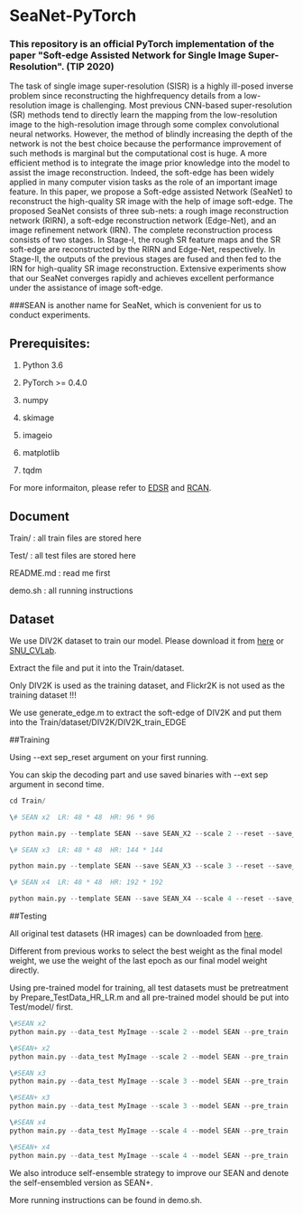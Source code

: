 # SeaNet-PyTorch
### This repository is an official PyTorch implementation of the paper "Soft-edge Assisted Network for Single Image Super-Resolution". (TIP 2020)

The task of single image super-resolution (SISR) is a highly ill-posed inverse problem since reconstructing the highfrequency details from a low-resolution image is challenging. Most previous CNN-based super-resolution (SR) methods tend to directly learn the mapping from the low-resolution image to the high-resolution image through some complex convolutional neural networks. However, the method of blindly increasing the depth of the network is not the best choice because the performance improvement of such methods is marginal but the computational cost is huge. A more efficient method is to integrate the image prior knowledge into the model to assist the image reconstruction. Indeed, the soft-edge has been widely applied in many computer vision tasks as the role of an important
image feature. In this paper, we propose a Soft-edge assisted Network (SeaNet) to reconstruct the high-quality SR image with the help of image soft-edge. The proposed SeaNet consists of three sub-nets: a rough image reconstruction network (RIRN), a soft-edge reconstruction network (Edge-Net), and an image refinement network (IRN). The complete reconstruction process consists of two stages. In Stage-I, the rough SR feature maps and the SR soft-edge are reconstructed by the RIRN and Edge-Net, respectively. In Stage-II, the outputs of the previous stages are fused and then fed to the IRN for high-quality SR image reconstruction. Extensive experiments show that our SeaNet converges rapidly and achieves excellent performance under the assistance of image soft-edge. 

###SEAN is another name for SeaNet, which is convenient for us to conduct experiments.

## Prerequisites:

1. Python 3.6

2. PyTorch >= 0.4.0

3. numpy

4. skimage

5. imageio

6. matplotlib

7. tqdm

For more informaiton, please refer to <a href="https://github.com/thstkdgus35/EDSR-PyTorch">EDSR</a> and <a href="https://github.com/yulunzhang/RCAN">RCAN</a>.

## Document

Train/             : all train files are stored here

Test/              : all test files are stored here

README.md : read me first

demo.sh        : all running instructions



## Dataset

We use DIV2K dataset to train our model. Please download it from <a href="https://data.vision.ee.ethz.ch/cvl/DIV2K/">here</a>  or  <a href="https://cv.snu.ac.kr/research/EDSR/DIV2K.tar">SNU_CVLab</a>.

Extract the file and put it into the Train/dataset.

Only DIV2K is used as the training dataset, and Flickr2K is not used as the training dataset !!!

We use generate_edge.m to extract the soft-edge of DIV2K and put them into the Train/dataset/DIV2K/DIV2K_train_EDGE

##Training

Using --ext sep_reset argument on your first running. 

You can skip the decoding part and use saved binaries with --ext sep argument in second time.

```python
cd Train/

\# SEAN x2  LR: 48 * 48  HR: 96 * 96

python main.py --template SEAN --save SEAN_X2 --scale 2 --reset --save_results --patch_size 64 --ext sep_reset

\# SEAN x3  LR: 48 * 48  HR: 144 * 144

python main.py --template SEAN --save SEAN_X3 --scale 3 --reset --save_results --patch_size 96 --ext sep_reset

\# SEAN x4  LR: 48 * 48  HR: 192 * 192

python main.py --template SEAN --save SEAN_X4 --scale 4 --reset --save_results --patch_size 128 --ext sep_reset
```

##Testing

All original test datasets (HR images) can be downloaded from <a href="https://www.jianguoyun.com/p/DaSU0L4Q19ySBxi_qJAB">here</a>.

Different from previous works to select the best weight as the final model weight, we use the weight of the last epoch as our final model weight directly.

Using pre-trained model for training, all test datasets must be pretreatment by  Prepare_TestData_HR_LR.m and all pre-trained model should be put into Test/model/ first.

```python
\#SEAN x2
python main.py --data_test MyImage --scale 2 --model SEAN --pre_train ../model/SEAN_x2.pt --test_only --save_results --chop --save "SEAN" --testpath ../LR/LRBI --testset Set5

\#SEAN+ x2
python main.py --data_test MyImage --scale 2 --model SEAN --pre_train ../model/SEAN_x2.pt --test_only --save_results --chop --self_ensemble --save "SEAN_plus" --testpath ../LR/LRBI --testset Set5

\#SEAN x3
python main.py --data_test MyImage --scale 3 --model SEAN --pre_train ../model/SEAN_x3.pt --test_only --save_results --chop --save "SEAN" --testpath ../LR/LRBI --testset Set5

\#SEAN+ x3
python main.py --data_test MyImage --scale 3 --model SEAN --pre_train ../model/SEAN_x3.pt --test_only --save_results --chop --self_ensemble --save "SEAN_plus" --testpath ../LR/LRBI --testset Set5

\#SEAN x4
python main.py --data_test MyImage --scale 4 --model SEAN --pre_train ../model/SEAN_x4.pt --test_only --save_results --chop --save "SEAN" --testpath ../LR/LRBI --testset Set5

\#SEAN+ x4
python main.py --data_test MyImage --scale 4 --model SEAN --pre_train ../model/SEAN_x4.pt --test_only --save_results --chop --self_ensemble --save "SEAN_plus" --testpath ../LR/LRBI --testset Set5
```



We also introduce self-ensemble strategy to improve our SEAN and denote the self-ensembled version as SEAN+.

More running instructions can be found in demo.sh.